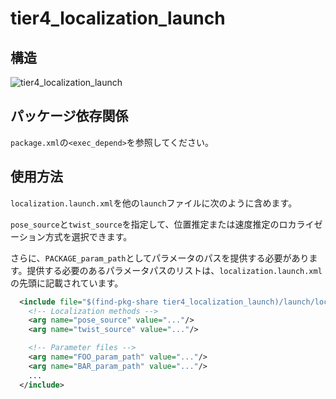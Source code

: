 # tier4_localization_launch

## 構造

![tier4_localization_launch](./localization_launch.drawio.svg)

## パッケージ依存関係

`package.xml`の`<exec_depend>`を参照してください。

## 使用方法

`localization.launch.xml`を他の`launch`ファイルに次のように含めます。

`pose_source`と`twist_source`を指定して、位置推定または速度推定のロカライゼーション方式を選択できます。

さらに、`PACKAGE_param_path`としてパラメータのパスを提供する必要があります。提供する必要のあるパラメータパスのリストは、`localization.launch.xml`の先頭に記載されています。

```xml
  <include file="$(find-pkg-share tier4_localization_launch)/launch/localization.launch.xml">
    <!-- Localization methods -->
    <arg name="pose_source" value="..."/>
    <arg name="twist_source" value="..."/>

    <!-- Parameter files -->
    <arg name="FOO_param_path" value="..."/>
    <arg name="BAR_param_path" value="..."/>
    ...
  </include>
```
